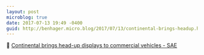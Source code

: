 ```yaml
---
layout: post
microblog: true
date: 2017-07-13 19:49 -0400
guid: http://benhager.micro.blog/2017/07/13/continental-brings-headup.html
---
```

🚗 [Continental brings head-up displays to commercial vehicles - SAE](http://articles.sae.org/15432/)

